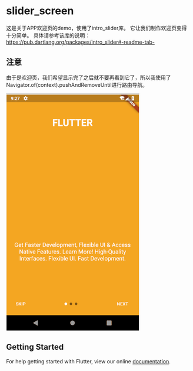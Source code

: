 # slider_screen
这是关于APP欢迎页的demo，使用了intro_slider库。
它让我们制作欢迎页变得十分简单。
具体请参考该库的说明：https://pub.dartlang.org/packages/intro_slider#-readme-tab-

## 注意
由于是欢迎页，我们希望显示完了之后就不要再看到它了，所以我使用了Navigator.of(context).pushAndRemoveUntil进行路由导航。

![](../../../image/slider_screen.png)

## Getting Started

For help getting started with Flutter, view our online
[documentation](https://flutter.io/).
